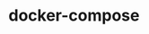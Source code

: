 # docker-compose


<!-- Security scan triggered at 2025-09-02 05:26:20 -->

<!-- Security scan triggered at 2025-09-09 05:46:13 -->

<!-- Security scan triggered at 2025-09-28 15:55:41 -->